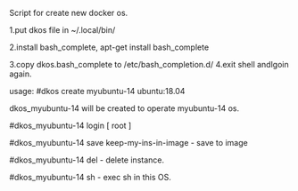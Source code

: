 Script for create new docker os.

1.put dkos file in ~/.local/bin/

2.install bash_complete, apt-get install bash_complete

3.copy dkos.bash_complete to /etc/bash_completion.d/
4.exit shell andlgoin again.

usage:
#dkos create myubuntu-14 ubuntu:18.04

dkos_myubuntu-14 will be created to operate myubuntu-14 os.

#dkos_myubuntu-14 login [ root ]

#dkos_myubuntu-14 save keep-my-ins-in-image - save to image

#dkos_myubuntu-14 del - delete instance.

#dkos_myubuntu-14 sh - exec sh in this OS.



